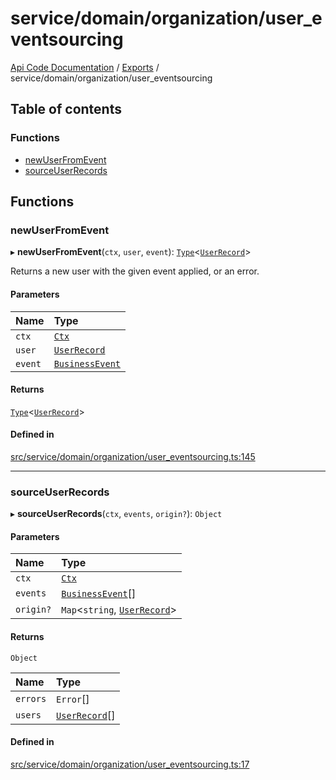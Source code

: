 # service/domain/organization/user\_eventsourcing
 
[Api Code Documentation](../README.md) / [Exports](../modules.md) / service/domain/organization/user\_eventsourcing

## Table of contents

### Functions

- [newUserFromEvent](service_domain_organization_user_eventsourcing.md#newuserfromevent)
- [sourceUserRecords](service_domain_organization_user_eventsourcing.md#sourceuserrecords)

## Functions

### newUserFromEvent

▸ **newUserFromEvent**(`ctx`, `user`, `event`): [`Type`](result.md#type)<[`UserRecord`](../interfaces/service_domain_organization_user_record.UserRecord.md)\>

Returns a new user with the given event applied, or an error.

#### Parameters

| Name | Type |
| :------ | :------ |
| `ctx` | [`Ctx`](../interfaces/lib_ctx.Ctx.md) |
| `user` | [`UserRecord`](../interfaces/service_domain_organization_user_record.UserRecord.md) |
| `event` | [`BusinessEvent`](service_domain_business_event.md#businessevent) |

#### Returns

[`Type`](result.md#type)<[`UserRecord`](../interfaces/service_domain_organization_user_record.UserRecord.md)\>

#### Defined in

[src/service/domain/organization/user_eventsourcing.ts:145](https://github.com/openkfw/TruBudget/blob/4d7fd4be/api/src/service/domain/organization/user_eventsourcing.ts#L145)

___

### sourceUserRecords

▸ **sourceUserRecords**(`ctx`, `events`, `origin?`): `Object`

#### Parameters

| Name | Type |
| :------ | :------ |
| `ctx` | [`Ctx`](../interfaces/lib_ctx.Ctx.md) |
| `events` | [`BusinessEvent`](service_domain_business_event.md#businessevent)[] |
| `origin?` | `Map`<`string`, [`UserRecord`](../interfaces/service_domain_organization_user_record.UserRecord.md)\> |

#### Returns

`Object`

| Name | Type |
| :------ | :------ |
| `errors` | `Error`[] |
| `users` | [`UserRecord`](../interfaces/service_domain_organization_user_record.UserRecord.md)[] |

#### Defined in

[src/service/domain/organization/user_eventsourcing.ts:17](https://github.com/openkfw/TruBudget/blob/4d7fd4be/api/src/service/domain/organization/user_eventsourcing.ts#L17)
